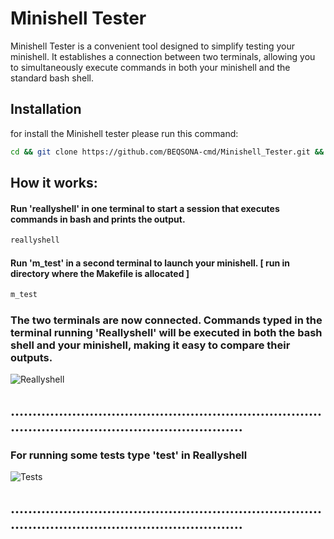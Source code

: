 # Minishell Tester
Minishell Tester is a convenient tool designed to simplify testing your minishell. It establishes a connection between two terminals, allowing you to simultaneously execute commands in both your minishell and the standard bash shell.

## Installation

for install the Minishell tester please run this command:
```bash
cd && git clone https://github.com/BEQSONA-cmd/Minishell_Tester.git && cd Minishell_Tester && ./install.sh
```
## How it works: 
#### Run 'reallyshell' in one terminal to start a session that executes commands in bash and prints the output.
```bash
reallyshell
```

#### Run 'm_test' in a second terminal to launch your minishell. [ run in directory where the Makefile is allocated ]
```bash
m_test
```

### The two terminals are now connected. Commands typed in the terminal running 'Reallyshell' will be executed in both the bash shell and your minishell, making it easy to compare their outputs.
![Reallyshell](https://github.com/BEQSONA-cmd/Minishell_Tester/blob/main/gifs/Reallyshell.gif)

## ............................................................................................................................
### For running some tests type 'test' in Reallyshell
![Tests](https://github.com/BEQSONA-cmd/Minishell_Tester/blob/main/gifs/Tests.gif)
## ............................................................................................................................
